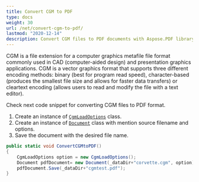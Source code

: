```yaml
---
title: Convert CGM to PDF
type: docs
weight: 30
url: /net/convert-cgm-to-pdf/
lastmod: "2020-12-14"
description: Convert CGM files to PDF documents with Aspose.PDF library. These files used in CAD and presentation graphics applications
---
```


CGM is a file extension for a computer graphics metafile file format commonly used in CAD (computer-aided design) and presentation graphics applications. CGM is a vector graphics format that supports three different encoding methods: binary (best for program read speed), character-based (produces the smallest file size and allows for faster data transfers) or cleartext encoding (allows users to read and modify the file with a text editor).

Check next code snippet for converting CGM files  to PDF format.
1. Create an instance of [`CgmLoadOptions`](https://apireference.aspose.com/pdf/net/aspose.pdf/cgmloadoptions) class.
1. Create an instance of [`Document`](https://apireference.aspose.com/pdf/net/aspose.pdf/document) class with mention source filename and options.
1. Save the document with the desired file name.

```csharp
public static void ConvertCGMtoPDF()
{
    CgmLoadOptions option = new CgmLoadOptions();
    Document pdfDocument= new Document(_dataDir+"corvette.cgm", option);
    pdfDocument.Save(_dataDir+"cgmtest.pdf");
}
```
